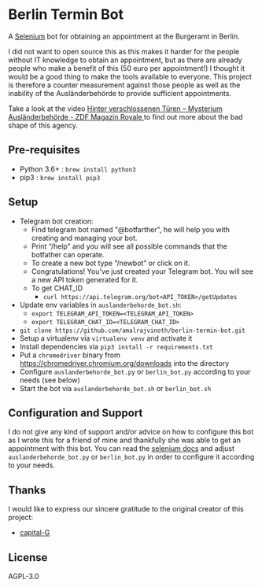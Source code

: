 # Berlin Termin Bot

A [Selenium](https://www.selenium.dev/) bot for obtaining an appointment at the Burgeramt in Berlin.

I did not want to open source this as this makes it harder for the people without IT knowledge to obtain an appointment, but as there are already people who make a benefit of this (50 euro per appointment!) I thought it would be a good thing to make the tools available to everyone. This project is therefore a counter measurement against those people as well as the inability of the Ausländerbehörde to provide sufficient appointments.

Take a look at the video [Hinter verschlossenen Türen – Mysterium Ausländerbehörde - ZDF Magazin Royale
](https://www.youtube.com/watch?v=s7HrAGlni50) to find out more about the bad shape of this agency.

## Pre-requisites
* Python 3.6+ : `brew install python3`
* pip3 : `brew install pip3`

## Setup

* Telegram bot creation: 
  * Find telegram bot named "@botfarther", he will help you with creating and managing your bot.
  * Print “/help” and you will see all possible commands that the botfather can operate.
  * To create a new bot type “/newbot” or click on it.
  * Congratulations! You've just created your Telegram bot. You will see a new API token generated for it.
  * To get CHAT_ID 
    * ```curl https://api.telegram.org/bot<API_TOKEN>/getUpdates```
* Update env variables in `auslanderbehorde_bot.sh`:
  * `export TELEGRAM_API_TOKEN=<TELEGRAM_API_TOKEN>`
  * `export TELEGRAM_CHAT_ID=<TELEGRAM_CHAT_ID>`
* `git clone https://github.com/amalrajvinoth/berlin-termin-bot.git`
* Setup a virtualenv via `virtualenv venv` and activate it
* Install dependencies via `pip3 install -r requirements.txt`
* Put a `chromedriver` binary from <https://chromedriver.chromium.org/downloads> into the directory
* Configure `auslanderbehorde_bot.py` or `berlin_bot.py` according to your needs (see below)
* Start the bot via `auslanderbehorde_bot.sh` or `berlin_bot.sh`

## Configuration and Support

I do not give any kind of support and/or advice on how to configure this bot as I wrote this for a friend of mine and thankfully she was able to get an appointment with this bot.
You can read the [selenium docs](https://selenium-python.readthedocs.io/locating-elements.html#) and adjust `auslanderbehorde_bot.py` or `berlin_bot.py` in order to configure it according to your needs.

## Thanks

I would like to express our sincere gratitude to the original creator of this project:

- [capital-G](https://github.com/capital-G/berlin-auslanderbehorde-termin-bot)

## License

AGPL-3.0
